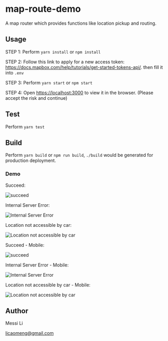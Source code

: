 # map-route-demo
A map router which provides functions like location pickup and routing.

## Usage
STEP 1: Perform `yarn install` or `npm install`

STEP 2: Follow this link to apply for a new access token: 
https://docs.mapbox.com/help/tutorials/get-started-tokens-api/. then fill it into `.env`

STEP 3: Perform `yarn start` or `npm start`

STEP 4: Open [https://localhost:3000](https://localhost:3000) to view it in the browser. (Please accept the risk and continue)

## Test
Perform `yarn test`

## Build
Perform `yarn build` or `npm run build`, `./build` would be generated for production deployment.

### Demo
Succeed:

![succeed](./demo/succeed.jpeg)

Internal Server Error:

![Internal Server Error](./demo/500.jpeg)

Location not accessible by car:

![Location not accessible by car](./demo/access.jpeg)


Succeed - Mobile:

![succeed](./demo/succeed-mobile.jpeg)

Internal Server Error - Mobile:

![Internal Server Error](./demo/500-mobile.jpeg)

Location not accessible by car - Mobile:

![Location not accessible by car](./demo/access-mobile.jpeg)

## Author
Messi Li

licaomeng@gmail.com